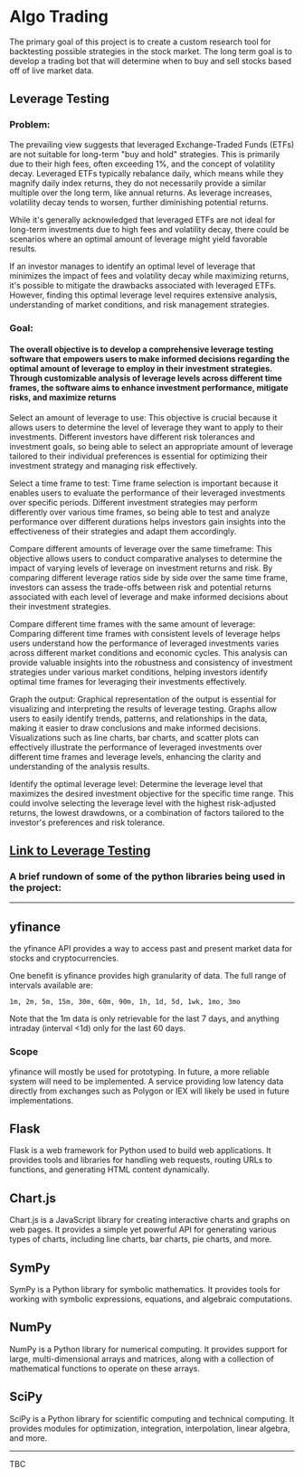 # Algo Trading

The primary goal of this project is to create a custom research tool for backtesting possible strategies in the stock market. The long term goal is to develop a trading bot that will determine when to buy and sell stocks based off of live market data. 


## Leverage Testing

### Problem: 

The prevailing view suggests that leveraged Exchange-Traded Funds (ETFs) are not suitable for long-term "buy and hold" strategies. This is primarily due to their high fees, often exceeding 1%, and the concept of volatility decay. Leveraged ETFs typically rebalance daily, which means while they magnify daily index returns, they do not necessarily provide a similar multiple over the long term, like annual returns. As leverage increases, volatility decay tends to worsen, further diminishing potential returns.

While it's generally acknowledged that leveraged ETFs are not ideal for long-term investments due to high fees and volatility decay, there could be scenarios where an optimal amount of leverage might yield favorable results.

If an investor manages to identify an optimal level of leverage that minimizes the impact of fees and volatility decay while maximizing returns, it's possible to mitigate the drawbacks associated with leveraged ETFs. However, finding this optimal leverage level requires extensive analysis, understanding of market conditions, and risk management strategies.

### Goal:

#### The overall objective is to develop a comprehensive leverage testing software that empowers users to make informed decisions regarding the optimal amount of leverage to employ in their investment strategies. Through customizable analysis of leverage levels across different time frames, the software aims to enhance investment performance, mitigate risks, and maximize returns

Select an amount of leverage to use: This objective is crucial because it allows users to determine the level of leverage they want to apply to their investments. Different investors have different risk tolerances and investment goals, so being able to select an appropriate amount of leverage tailored to their individual preferences is essential for optimizing their investment strategy and managing risk effectively.

Select a time frame to test: Time frame selection is important because it enables users to evaluate the performance of their leveraged investments over specific periods. Different investment strategies may perform differently over various time frames, so being able to test and analyze performance over different durations helps investors gain insights into the effectiveness of their strategies and adapt them accordingly.

Compare different amounts of leverage over the same timeframe: This objective allows users to conduct comparative analyses to determine the impact of varying levels of leverage on investment returns and risk. By comparing different leverage ratios side by side over the same time frame, investors can assess the trade-offs between risk and potential returns associated with each level of leverage and make informed decisions about their investment strategies.

Compare different time frames with the same amount of leverage: Comparing different time frames with consistent levels of leverage helps users understand how the performance of leveraged investments varies across different market conditions and economic cycles. This analysis can provide valuable insights into the robustness and consistency of investment strategies under various market conditions, helping investors identify optimal time frames for leveraging their investments effectively.

Graph the output: Graphical representation of the output is essential for visualizing and interpreting the results of leverage testing. Graphs allow users to easily identify trends, patterns, and relationships in the data, making it easier to draw conclusions and make informed decisions. Visualizations such as line charts, bar charts, and scatter plots can effectively illustrate the performance of leveraged investments over different time frames and leverage levels, enhancing the clarity and understanding of the analysis results.

Identify the optimal leverage level: Determine the leverage level that maximizes the desired investment objective for the specific time range. This could involve selecting the leverage level with the highest risk-adjusted returns, the lowest drawdowns, or a combination of factors tailored to the investor's preferences and risk tolerance.

## [Link to Leverage Testing](docs/leverage_testing.md)

### A brief rundown of some of the python libraries being used in the project:

---

## yfinance
the yfinance API provides a way to access past and present market data for stocks and cryptocurrencies. 

One benefit is yfinance provides high granularity of data. The full range of intervals available are:
```
1m, 2m, 5m, 15m, 30m, 60m, 90m, 1h, 1d, 5d, 1wk, 1mo, 3mo
```
Note that the 1m data is only retrievable for the last 7 days, and anything intraday (interval <1d) only for the last 60 days.

### Scope

yfinance will mostly be used for prototyping. In future, a more reliable system will need to be implemented. A service providing low latency data directly from exchanges such as Polygon or IEX will likely be used in future implementations.

## Flask
Flask is a web framework for Python used to build web applications. It provides tools and libraries for handling web requests, routing URLs to functions, and generating HTML content dynamically.

## Chart.js
Chart.js is a JavaScript library for creating interactive charts and graphs on web pages. It provides a simple yet powerful API for generating various types of charts, including line charts, bar charts, pie charts, and more.

## SymPy
SymPy is a Python library for symbolic mathematics. It provides tools for working with symbolic expressions, equations, and algebraic computations.

## NumPy
NumPy is a Python library for numerical computing. It provides support for large, multi-dimensional arrays and matrices, along with a collection of mathematical functions to operate on these arrays.

## SciPy
SciPy is a Python library for scientific computing and technical computing. It provides modules for optimization, integration, interpolation, linear algebra, and more.

---





TBC
